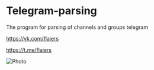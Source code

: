 # Telegram-parsing

The program for parsing of channels and groups telegram

https://vk.com/flaiers

https://t.me/flaiers

![Photo](https://i.yapx.ru/LFiAR.jpg)
